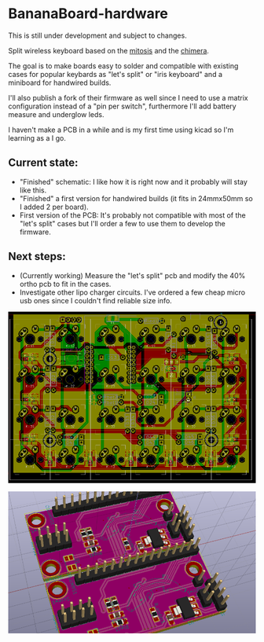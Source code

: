 # BananaBoard-hardware

This is still under development and subject to changes.

Split wireless keyboard based on the [mitosis](https://github.com/reversebias/mitosis-hardware) and the [chimera](https://github.com/GlenPickle/Chimera).

The goal is to make boards easy to solder and compatible with existing cases for popular keybards as "let's split" or "iris keyboard" and a miniboard for handwired builds.

I'll also publish a fork of their firmware as well since I need to use a matrix configuration instead of a "pin per switch", furthermore I'll add battery measure and underglow leds.


I haven't make a PCB in a while and is my first time using kicad so I'm learning as a I go.

Current state:
-
 - "Finished" schematic: I like how it is right now and it probably will stay like this.
 - "Finished" a first version for handwired builds (it fits in 24mmx50mm so I added 2 per board).
 - First version of the PCB: It's probably not compatible with most of the "let's split" cases but I'll order a few to use them to develop the firmware.

Next steps: 
-
 - (Currently working) Measure the "let's split" pcb and modify the 40% ortho pcb to fit in the cases.
 - Investigate other lipo charger circuits. I've ordered a few cheap micro usb ones since I couldn't find reliable size info.

![pcb image](https://raw.githubusercontent.com/bananacocodrilo/BananaBoard-hardware/master/Images/pcb.PNG)


![handwired](https://raw.githubusercontent.com/bananacocodrilo/BananaBoard-hardware/master/Images/handwired_3D.PNG)

